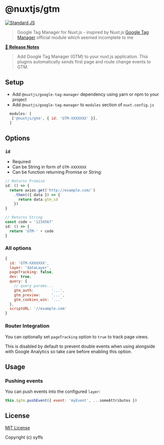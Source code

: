 # @nuxtjs/gtm

<!--[![npm downloads][npm-downloads-src]][npm-downloads-href]
[![npm version][npm-version-src]][npm-version-href]
[![Circle CI][circle-ci-src]][circle-ci-href]
[![Codecov][codecov-src]][codecov-href]
[![Dependencies][david-dm-src]][david-dm-href]-->
[![Standard JS][standard-js-src]][standard-js-href]

> Google Tag Manager for Nuxt.js - inspired by Nuxt.js [Google Tag Manager](https://github.com/nuxt-community/modules/tree/master/packages/google-tag-manager) official module which seemed incomplete to me

[📖 **Release Notes**](./CHANGELOG.md)

> Add Google Tag Manager (GTM) to your nuxt.js application.
This plugins automatically sends first page and route change events to GTM.

## Setup
- Add `@nuxtjs/google-tag-manager` dependency using yarn or npm to your project
- Add `@nuxtjs/google-tag-manager` to `modules` section of `nuxt.config.js`
```js
  modules: [
   ['@nuxtjs/gtm', { id: 'GTM-XXXXXXX' }],
  ]
```

## Options

### `id`
- Required
- Can be String in form of `GTM-XXXXXXX`
- Can be function returning Promise or String:
```js
// Returns Promise
id: () => {
  return axios.get('http://example.com/')
    .then(({ data }) => {
      return data.gtm_id
    })
}

// Returns String
const code = '1234567'
id: () => {
  return 'GTM-' + code
}
```

### All options
```js
{
  id: 'GTM-XXXXXXX',
  layer: 'dataLayer',
  pageTracking: false,
  dev: true,
  query: {
    // query params...
    gtm_auth:        '...',
    gtm_preview:     '...',
    gtm_cookies_win: '...'
  },
  scriptURL: '//example.com'
}
```

### Router Integration

You can optionally set `pageTracking` option to `true` to track page views. 

This is disabled by default to prevent double events when using alongside with Google Analytics so take care before enabling this option.

## Usage

### Pushing events

You can push events into the configured `layer`:
```js
this.$gtm.pushEvent({ event: 'myEvent', ...someAttributes })
```


## License

[MIT License](./LICENSE)

Copyright (c) syffs

<!-- Badges -->
[npm-version-src]: https://img.shields.io/npm/v/@nuxtjs/gtm/latest.svg?style=flat-square
[npm-version-href]: https://npmjs.com/package/@nuxtjs/gtm

[npm-downloads-src]: https://img.shields.io/npm/dt/@nuxtjs/gtm.svg?style=flat-square
[npm-downloads-href]: https://npmjs.com/package/@nuxtjs/gtm

[circle-ci-src]: https://img.shields.io/circleci/project/github/https://github.com/syffs/nuxt-gtm.svg?style=flat-square
[circle-ci-href]: https://circleci.com/gh/https://github.com/syffs/nuxt-gtm

[codecov-src]: https://img.shields.io/codecov/c/github/https://github.com/syffs/nuxt-gtm.svg?style=flat-square
[codecov-href]: https://codecov.io/gh/https://github.com/syffs/nuxt-gtm

[david-dm-src]: https://david-dm.org/https://github.com/syffs/nuxt-gtm/status.svg?style=flat-square
[david-dm-href]: https://david-dm.org/https://github.com/syffs/nuxt-gtm

[standard-js-src]: https://img.shields.io/badge/code_style-standard-brightgreen.svg?style=flat-square
[standard-js-href]: https://standardjs.com

